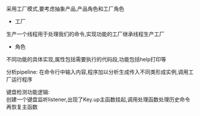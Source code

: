 采用工厂模式,要考虑抽象产品,产品角色和工厂角色

+ 工厂

生产一个线程用于处理我们的命令,实现功能的工厂继承线程生产工厂
+ 角色

不同功能的具体实现,属性包括需要执行的代码段,功能包括help打印等

分析pipeline:
在命令行中输入内容,程序加以分析生成传入不同类形成实例,调用工厂运行程序  

键盘检测功能逻辑:   
创建一个键盘监听listener,出现了Key.up主函数挂起,调用处理函数处理历史命令再恢复主函数


